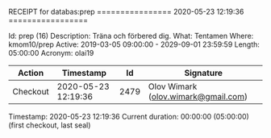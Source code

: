 RECEIPT for databas:prep
================ 2020-05-23 12:19:36 =================

Id:          prep (16)
Description: Träna och förbered dig.
What:        Tentamen
Where:       kmom10/prep
Active:      2019-03-05 09:00:00 - 2029-09-01 23:59:59
Length:      05:00:00
Acronym:     olai19

| Action   | Timestamp           | Id    | Signature |
|----------|---------------------|-------|-----------|
| Checkout | 2020-05-23 12:19:36 |  2479 | Olov Wimark (olov.wimark@gmail.com) |

Timestamp:        2020-05-23 12:19:36
Current duration: 00:00:00 (05:00:00) (first checkout, last seal)

